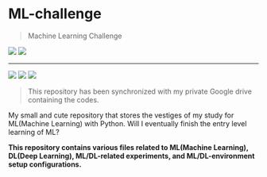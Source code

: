 # ML-challenge
> Machine Learning Challenge
<span>
  <img src="https://img.shields.io/badge/Python-3776AB?style=for-the-badge&logo=python&logoColor=white">
  <img src="https://img.shields.io/badge/scikit--learn-%23F7931E.svg?style=for-the-badge&logo=scikit-learn&logoColor=white">
</span>
  
- - - 
<span>
  <img src="https://img.shields.io/github/languages/code-size/x3onkait/ML-challenge">
  <img src="https://img.shields.io/github/repo-size/x3onkait/ML-challenge">
  <img src="https://img.shields.io/github/directory-file-count/x3onkait/ML-challenge">
</span>

> This repository has been synchronized with my private Google drive containing the codes.

My small and cute repository that stores the vestiges of my study for ML(Machine Learning) with Python.
Will I eventually finish the entry level learning of ML?

**This repository contains various files related to ML(Machine Learning), DL(Deep Learning), ML/DL-related experiments, and ML/DL-environment setup configurations.**
